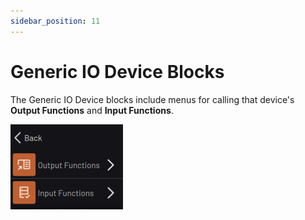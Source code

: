 ```yaml
---
sidebar_position: 11
---
```


# Generic IO Device Blocks

The Generic IO Device blocks include menus for calling that device's **Output Functions** and **Input Functions**.

![](../Images/TaskCanvasBlockGlossary/Device-GenericIODevice-Menu.png)

